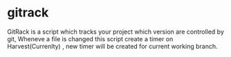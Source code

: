 # gitrack
GitRack is a script which tracks your project which version are controlled by git, Wheneve a file is changed this script create a timer on Harvest(Currenlty) , new timer will be created for current working branch. 
